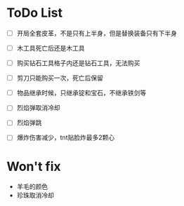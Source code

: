 # ToDo List
- [ ] 开局全套皮革，不是只有上半身，但是替换装备只有下半身
- [ ] 木工具死亡后还是木工具
- [ ] 购买钻石工具格子内还是钻石工具，无法购买
- [ ] 剪刀只能购买一次，死亡后保留
- [ ] 物品继承时候，只继承锭和宝石，不继承铁剑等
- [ ] 烈焰弹取消冷却
- [ ] 烈焰弹跳
- [ ] 爆炸伤害减少，tnt贴脸炸最多2颗心


# Won't fix
- 羊毛的颜色
- 珍珠取消冷却
